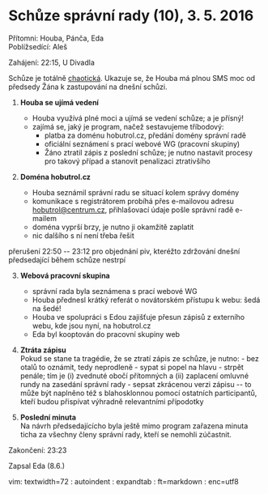 Schůze správní rady (10), 3. 5. 2016
====================================
Přítomni: Houba, Pánča, Eda  
Poblížsedící: Aleš  

Zahájení: 22:15, U Divadla

Schůze je totálně [chaotická](../appendices/zapis_06sr10_udivadla.png).
Ukazuje se, že Houba má plnou SMS moc od předsedy Žána k zastupování na
dnešní schůzi.

1. **Houba se ujímá vedení**  
    - Houba využívá plné moci a ujímá se vedení schůze; a je přísný!
    - zajímá se, jaký je program, načež sestavujeme tříbodový:
        - platba za doménu hobutrol.cz, předání domény správní radě
        - oficiální seznámení s prací webové WG (pracovní skupiny)
        - Žáno ztratil zápis z poslední schůze; je nutno nastavit
          procesy pro takový případ a stanovit penalizaci ztrativšího

2. **Doména hobutrol.cz**  
    - Houba seznámil správní radu se situací kolem správy domény
    - komunikace s registrátorem probíhá přes e-mailovou adresu
      hobutrol@centrum.cz, přihlašovací údaje pošle správní radě
      e-mailem
    - doména vyprší brzy, je nutno ji okamžitě zaplatit
    - nic dalšího s ní není třeba řešit

přerušení 22:50 -- 23:12 pro objednání piv, kteréžto zdržování dnešní
předsedající během schůze nestrpí

3. **Webová pracovní skupina**  
    - správní rada byla seznámena s prací webové WG
    - Houba přednesl krátký referát o novátorském přístupu k webu: šedá
      na šedé!
    - Houba ve spolupráci s Edou zajišťuje přesun zápisů z externího
      webu, kde jsou nyní, na hobutrol.cz
    - Eda byl kooptován do pracovní skupiny web

4. **Ztráta zápisu**  
    Pokud se stane ta tragédie, že se ztratí zápis ze schůze, je nutno:
        - bez otalů to oznámit, tedy neprodleně
        - sypat si popel na hlavu
        - strpět penále; tím je (i) zvednuté obočí přítomných a (ii)
          zaplacení omluvné rundy na zasedání správní rady
        - sepsat zkrácenou verzi zápisu -- to může být naplněno též
          s blahosklonnou pomocí ostatních participantů, kteří budou
          přispívat výhradně relevantními přípodotky

5. **Poslední minuta**  
    Na návrh předsedajícícho byla ještě mimo program zařazena minuta
    ticha za všechny členy správní rady, kteří se nemohli zúčastnit.

Zakončení: 23:23

Zapsal Eda (8.6.)  

 vim: textwidth=72 : autoindent : expandtab : ft=markdown :
 enc=utf8
